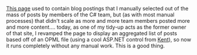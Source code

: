 [This page](http://msdn.microsoft.com/vcsharp/team/blogs) used to contain blog postings that I manually selected out of the mass of posts by members of the C# team, but (as with most manual processes) that didn't scale as more and more team members posted more and more content.... today, as one of my tidy-up acts as the former owner of that site, I revamped the page to display an aggregated list of posts based off of an OPML file (using a cool ASP.NET control from [Kent](http://blogs.msdn.com/ksharkey)), so now it runs completely without any manual work. This is a good thing.

 